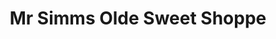 ---
title: "Mr Simms Olde Sweet Shoppe"
url: /buxton/mr-simms-olde-sweet-shoppe/
shop: confectionery
---